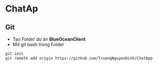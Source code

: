 # ChatAp
## Git
* Tạo Folder dự án **BlueOceanClient**
* Mở git bash trong Folder
```bash
git init
git remote add origin https://github.com/TruongNguyenDinh/ChatApp
```

